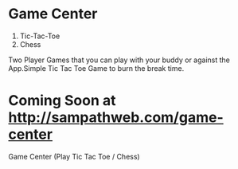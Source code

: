 Game Center
===========

1. Tic-Tac-Toe
2. Chess

Two Player Games that you can play with your buddy or against the App.Simple Tic Tac Toe Game to burn the break time.

Coming Soon at http://sampathweb.com/game-center
===========

Game Center (Play Tic Tac Toe / Chess)
